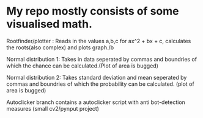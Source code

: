 # My repo mostly consists of some visualised math.

Rootfinder/plotter : Reads in the values a,b,c for ax^2 + bx + c, calculates the roots(also complex) and plots graph./b

Normal distribution 1: Takes in data seperated by commas and boundries of which the chance can be calculated.(Plot of area is bugged)

Normal distribution 2: Takes standard deviation and mean seperated by commas and boundries of which the probability can be calculated.
(plot of area is bugged)

Autoclicker branch contains a autoclicker script with anti bot-detection measures (small cv2/pynput project)
